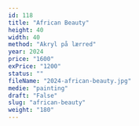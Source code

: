 ```yaml
---
id: 118
title: "African Beauty"
height: 40
width: 40
method: "Akryl på lærred"
year: 2024
price: "1600"
exPrice: "1200"
status: ""
fileName: "2024-african-beauty.jpg"
medie: "painting"
draft: "False"
slug: "african-beauty"
weight: "180"
---
```

